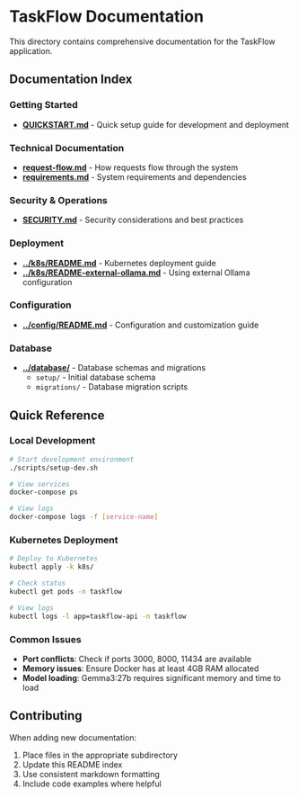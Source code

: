 # TaskFlow Documentation

This directory contains comprehensive documentation for the TaskFlow application.

## Documentation Index

### Getting Started
- **[QUICKSTART.md](./QUICKSTART.md)** - Quick setup guide for development and deployment

### Technical Documentation
- **[request-flow.md](./request-flow.md)** - How requests flow through the system
- **[requirements.md](./requirements.md)** - System requirements and dependencies

### Security & Operations
- **[SECURITY.md](./SECURITY.md)** - Security considerations and best practices

### Deployment
- **[../k8s/README.md](../k8s/README.md)** - Kubernetes deployment guide
- **[../k8s/README-external-ollama.md](../k8s/README-external-ollama.md)** - Using external Ollama configuration

### Configuration
- **[../config/README.md](../config/README.md)** - Configuration and customization guide

### Database
- **[../database/](../database/)** - Database schemas and migrations
  - `setup/` - Initial database schema
  - `migrations/` - Database migration scripts

## Quick Reference

### Local Development
```bash
# Start development environment
./scripts/setup-dev.sh

# View services
docker-compose ps

# View logs
docker-compose logs -f [service-name]
```

### Kubernetes Deployment
```bash
# Deploy to Kubernetes
kubectl apply -k k8s/

# Check status
kubectl get pods -n taskflow

# View logs
kubectl logs -l app=taskflow-api -n taskflow
```

### Common Issues
- **Port conflicts**: Check if ports 3000, 8000, 11434 are available
- **Memory issues**: Ensure Docker has at least 4GB RAM allocated
- **Model loading**: Gemma3:27b requires significant memory and time to load

## Contributing

When adding new documentation:
1. Place files in the appropriate subdirectory
2. Update this README index
3. Use consistent markdown formatting
4. Include code examples where helpful